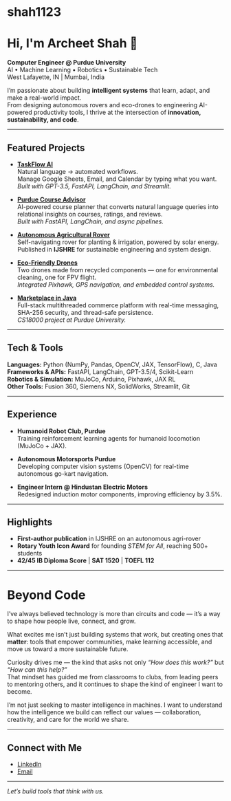 # shah1123

# Hi, I'm Archeet Shah 👋

  **Computer Engineer @ Purdue University**  
  AI • Machine Learning • Robotics • Sustainable Tech  
  West Lafayette, IN | Mumbai, India  

I’m passionate about building **intelligent systems** that learn, adapt, and make a real-world impact.  
From designing autonomous rovers and eco-drones to engineering AI-powered productivity tools, I thrive at the intersection of **innovation, sustainability, and code**.

---

## Featured Projects

- **[TaskFlow AI](https://www.linkedin.com/feed/update/urn:li:activity:7357098420378959872/)**  
  Natural language → automated workflows.  
  Manage Google Sheets, Email, and Calendar by typing what you want.  
  _Built with GPT-3.5, FastAPI, LangChain, and Streamlit._

- **[Purdue Course Advisor](#)**  
  AI-powered course planner that converts natural language queries into relational insights on courses, ratings, and reviews.  
  _Built with FastAPI, LangChain, and async pipelines._

- **[Autonomous Agricultural Rover](https://www.linkedin.com/feed/update/urn:li:activity:7348681839357624320/)**  
  Self-navigating rover for planting & irrigation, powered by solar energy.  
  Published in **IJSHRE** for sustainable engineering and system design.  

- **[Eco-Friendly Drones](https://www.linkedin.com/feed/update/urn:li:activity:7348680779259854849/)**  
  Two drones made from recycled components — one for environmental cleaning, one for FPV flight.  
  _Integrated Pixhawk, GPS navigation, and embedded control systems._

- **[Marketplace in Java](https://www.linkedin.com/feed/update/urn:li:activity:7355506723190714368/)**  
  Full-stack multithreaded commerce platform with real-time messaging, SHA-256 security, and thread-safe persistence.  
  _CS18000 project at Purdue University._

---

## Tech & Tools

**Languages:** Python (NumPy, Pandas, OpenCV, JAX, TensorFlow), C, Java  
**Frameworks & APIs:** FastAPI, LangChain, GPT-3.5/4, Scikit-Learn  
**Robotics & Simulation:** MuJoCo, Arduino, Pixhawk, JAX RL  
**Other Tools:** Fusion 360, Siemens NX, SolidWorks, Streamlit, Git  

---

## Experience

- **Humanoid Robot Club, Purdue**  
  Training reinforcement learning agents for humanoid locomotion (MuJoCo + JAX).  

- **Autonomous Motorsports Purdue**  
  Developing computer vision systems (OpenCV) for real-time autonomous go-kart navigation.  

- **Engineer Intern @ Hindustan Electric Motors**  
  Redesigned induction motor components, improving efficiency by 3.5%.  

---

## Highlights

- **First-author publication** in IJSHRE on an autonomous agri-rover  
- **Rotary Youth Icon Award** for founding *STEM for All*, reaching 500+ students  
- **42/45 IB Diploma Score** | **SAT 1520** | **TOEFL 112**  

---

# Beyond Code

I’ve always believed technology is more than circuits and code — it’s a way to shape how people live, connect, and grow.  

What excites me isn’t just building systems that work, but creating ones that **matter**: tools that empower communities, make learning accessible, and move us toward a more sustainable future.  

Curiosity drives me — the kind that asks not only *“How does this work?”* but *“How can this help?”*  
That mindset has guided me from classrooms to clubs, from leading peers to mentoring others, and it continues to shape the kind of engineer I want to become.  

I’m not just seeking to master intelligence in machines. I want to understand how the intelligence we build can reflect our values — collaboration, creativity, and care for the world we share.  

---

## Connect with Me

- [LinkedIn](https://www.linkedin.com/in/archeetshah)  
- [Email](mailto:shah1123@purdue.edu)  

---

*Let’s build tools that think with us.*
